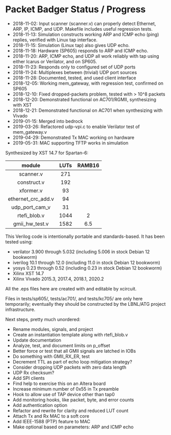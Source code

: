 # Packet Badger Status / Progress

* 2018-11-02:  Input scanner (scanner.v) can properly detect
  Ethernet, ARP, IP, ICMP, and UDP.  Makefile includes useful regression tests.
* 2018-11-13:  Simulation constructs working ARP and ICMP echo
  (ping) replies, verified with Linux tap interface.
* 2018-11-15:  Simulation (Linux tap) also gives UDP echo.
* 2018-11-18:  Hardware (SP605) responds to ARP and ICMP echo.
* 2018-11-20:  ARP, ICMP echo, and UDP all work reliably with tap
  using either Icarus or Verilator, and on SP605.
* 2018-11-23:  Responds only to configured set of UDP ports
* 2018-11-24:  Multiplexes between (trivial) UDP port sources
* 2018-11-28:  Documented, tested, and used client interface
* 2018-12-05:  Working mem_gateway, with regression test, confirmed on SP605
* 2018-12-10:  Fixed dropped-packets problem, tested with > 10^8 packets
* 2018-12-20:  Demonstrated functional on AC701/RGMII, synthesizing with XST
* 2018-12-21:  Demonstrated functional on AC701 when synthesizing with Vivado
* 2019-01-15:  Merged into bedrock
* 2019-03-26:  Refactored udp-vpi.c to enable Verilator test of mem_gateway.v
* 2019-04-29:  Demonstrated Tx MAC working on hardware
* 2019-05-31:  MAC supporting TFTP works in simulation

Synthesized by XST 14.7 for Spartan-6:

| **module**         |**LUTs**|**RAMB16**|
|:-------------------:|:-----:|:--------:|
|  scanner.v          |  271  |     |
|  construct.v        |  192  |     |
|  xformer.v          |   93  |     |
|  ethernet_crc_add.v |   94  |     |
|  udp_port_cam_v     |   31  |     |
|  rtefi_blob.v       | 1044  |  2  |
|  gmii_hw_test.v     | 1582  | 6.5 |

This Verilog code is intentionally portable and standards-based.
It has been tested using:

* verilator 3.900 through 5.032 (including 5.006 in stock Debian 12 bookworm)
* iverilog 10.1 through 12.0 (including 11.0 in stock Debian 12 bookworm)
* yosys 0.23 through 0.52 (including 0.23 in stock Debian 12 bookworm)
* Xilinx XST 14.7
* Xilinx Vivado 2015.3, 2017.4, 2018.1, 2020.2

All the .eps files here are created with and editable by xcircuit.

Files in tests/sp605/, tests/ac701/, and tests/kc705/ are only here temporarily;
eventually they should be constructed by the LBNL/ATG project infrastructure.

Next steps, pretty much unordered:

* Rename modules, signals, and project
* Create an instantiation template along with rtefi_blob.v
* Update documentation
* Analyze, test, and document limits on p_offset
* Better force or test that all GMII signals are latched in IOBs
* Do something with GMII_RX_ER, test
* Decrement TTL as part of echo loop mitigation strategy?
* Consider dropping UDP packets with zero data length
* UDP Rx checksum?
* Add SPI clients
* Find help to exercise this on an Altera board
* Increase minimum number of 0x55 in Tx preamble
* Hook to allow use of TAP device other than tap0
* Add monitoring hooks, like packet, byte, and error counts
* Add authentication option
* Refactor and rewrite for clarity and reduced LUT count
* Attach Tx and Rx MAC to a soft core
* Add IEEE-1588 (PTP) feature to MAC
* Make optional based on parameters: ARP and ICMP echo
